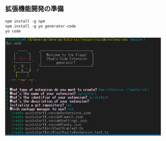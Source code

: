 ## 拡張機能開発の準備

```
npm install -g npm
npm install -g yo generator-code
yo code
```

![](img/2020-06-13-17-46-11.png)
